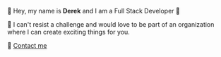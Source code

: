 👋 Hey, my name is **Derek** and I am a Full Stack Developer 🤠

🌱 I can't resist a challenge and would love to be part of an organization where I can create exciting things for you.


📧 [Contact me](mailto:derek.lee881@gmail.com)

<!---
yuandere/yuandere is a ✨ special ✨ repository because its `README.md` (this file) appears on your GitHub profile.
You can click the Preview link to take a look at your changes.
--->
